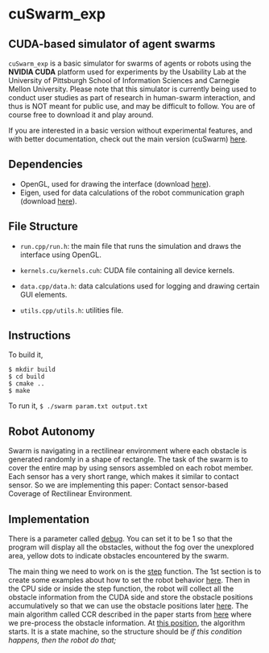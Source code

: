 # cuSwarm_exp

## CUDA-based simulator of agent swarms
`cuSwarm_exp` is a basic simulator for swarms of agents or robots using the **NVIDIA CUDA** platform used for experiments by the Usability Lab at the University of Pittsburgh School of Information Sciences and Carnegie Mellon University. Please note that this simulator is currently being used to conduct user studies as part of research in human-swarm interaction, and thus is NOT meant for public use, and may be difficult to follow. You are of course free to download it and play around.

If you are interested in a basic version without experimental features, and with better documentation, check out the main version (cuSwarm) [here](https://github.com/pmwalk/cuSwarm).

## Dependencies
- OpenGL, used for drawing the interface (download [here](https://www.opengl.org/wiki/Getting_Started#Downloading_OpenGL)).
- Eigen, used for data calculations of the robot communication graph (download [here](http://eigen.tuxfamily.org/index.php?title=Main_Page)).

## File Structure
- `run.cpp/run.h`: the main file that runs the simulation and draws the interface using OpenGL.

- `kernels.cu/kernels.cuh`: CUDA file containing all device kernels.

- `data.cpp/data.h`: data calculations used for logging and drawing certain GUI elements.

- `utils.cpp/utils.h`: utilities file.


## Instructions
To build it,
```
$ mkdir build
$ cd build
$ cmake ..
$ make
```

To run it, `$ ./swarm param.txt output.txt`

## Robot Autonomy
Swarm is navigating in a rectilinear environment where each obstacle is generated randomly in a shape of rectangle. The task of the swarm is to cover the entire map by using sensors assembled on each robot member. Each sensor has a very short range, which makes it similar to contact sensor. So we are implementing this paper: Contact sensor-based Coverage of Rectilinear Environment.

## Implementation
There is a parameter called [debug](https://github.com/Shentheman/cuSwarm_exp/blob/new_draw/cuSwarm_exp/params.txt#L3). You can set it to be 1 so that the program will display all the obstacles, without the fog over the unexplored area, yellow dots to indicate obstacles encountered by the swarm.

The main thing we need to work on is the [step](https://github.com/Shentheman/cuSwarm_exp/blob/new_draw/cuSwarm_exp/run.cpp#L1411) function. The 1st section is to create some examples about how to set the robot behavior [here](https://github.com/Shentheman/cuSwarm_exp/blob/new_draw/cuSwarm_exp/run.cpp#L1459). Then in the CPU side or inside the step function, the robot will collect all the obstacle information from the CUDA side and store the obstacle positions accumulatively so that we can use the obstacle positions later [here](https://github.com/Shentheman/cuSwarm_exp/blob/new_draw/cuSwarm_exp/run.cpp#L1486). The main algorithm called CCR described in the paper <contact sensor based coverage of rectilineare environments> starts from [here](https://github.com/Shentheman/cuSwarm_exp/blob/new_draw/cuSwarm_exp/run.cpp#L1503) where we pre-process the obstacle information. At [this position](https://github.com/Shentheman/cuSwarm_exp/blob/new_draw/cuSwarm_exp/run.cpp#L1634), the algorithm starts. It is a state machine, so the structure should be *if this condition happens, then the robot do that;*





